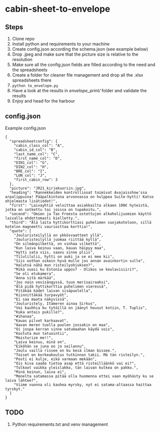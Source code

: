 # cabin-sheet-to-envelope

## Steps 
1. Clone repo
2. Install python and requirements to your machine
3. Create config.json according the schema.json (see example below)
4. Drop .jpeg and make sure that the picture size is relative to the resolution
5. Make sure all the config.json fields are filled according to the need and the spreadsheets
5. Create a folder for cleaner file management and drop all the .xlsx spreadsheets there
6. `python to_envelope.py`
7. Have a look at the results in *envelope_print/* folder and validate the results
8. Enjoy and head for the harbour

## config.json
Example config.json 
```
{
  "spreadsheetconfig": {
    "cabin_class_col": "A",
    "cabin_id_col": "B",
    "last_name_col": "C",
    "first_name_col": "D",
    "DIN1_col": "G",
    "DIN2_col": "H",
    "BRE_col": "I",
    "LUN_col": "J",
    "first_cabin_row": 3
  },
  "picture": "JR21_kirjekuoriin.jpg",
  "heading": "Rannekkeiden kontrolliosat toimivat Avajaisshow'ssa arpalippuina! Pääpalkintona arvonnassa on hulppea Suite-hytti! Katso ohjelmasta lisätiedot!",
  "first": "Laivayhtiö veloittaa asiakkailta alkaen 100€ hyteistä, jotka on sotkettu tai joissa on tupakoitu.",
  "second": "Omien ja Tax Freesta ostettujen alkoholijuomien käyttö laivalla ehdottomasti kielletty.",
  "third": "Älä laita hyttikorttiasi puhelimen suojakoteloon, sillä kotelon magneetti vaurioittaa korttia!",
  "quote": [
    "Jouluristeilyllä on ykkösvaatteet yllä",
    "Jouluristeilyllä juomaa riittää kyllä",
    "On silmänpilkettä, on vinhaa vilkettä",
    "Kun laiva keinuu vaan, kauas häipyy maa",
    "Hytti sata viis, saavu sinne pliis",
    "Tilulilulii, hytti on auki ja se ei mee kii",
    "Siis oothan oikein hyvä mulle jos annan avainkortin sulle",
    "Halutsä nähä mun risteilyohjuksen?",
    "Mikä vuosi ku Estonia uppos? - Olikos se keulavisiiri?",
    "Se oli etukamera",
    "Anna sitä märkää",
    "Jos nain vesisängyssä, tuun merisairaaksi",
    "Älä pidä hyttikorttia puhelimen vieressä",
    "Pitäkää kädet laivan sisäpuolella",
    "Kiinnittäkää turpavyöt",
    "Ei saa maata näkyvissä",
    "Jouluristely, Itämeren ainoa Sirkus",
    "Voi kauhhia ku tytöillä on jäänyt housut kotiin, T. Tuplis",
    "Kuka antais pukille?",
    "#ihanaa",
    "Kauas pilvet karkaavat",
    "Aavan meren tuolla puolen jossakin on maa",
    "Oi jospa kerran sinne satumaahan käydä vois",
    "Kostuta mun tatuointii",
    "Moisturize me!!",
    "Laiva keinuu, minä en",
    "Eiköhän se juna oo jo seilannu",
    "Joulu vailla rissee on ku kesä ilman bissee.",
    "Toiset on korkeakoulus tutkinnon takii. Mä tän risteilyn.",
    "Posti ei kulje, eikä varmaan mekään",
    "Ois kiva saada tietoa asap että risteilläänkö vai ei?",
    "Tulkoot vaikka yleislakko, tän laivan kulkea on pakko.",
    "Minä keinun, laiva ei",
    "Monelta satamassa pitää olla huomenna ettei vaan myöhästy ku se laiva lähtee?",
    "Viime vuonna oli kauhea myrsky, nyt ei satama-altaassa haittaa tyrskyt."
  ]
}
```

## TODO
1. Python requirements.txt and venv management